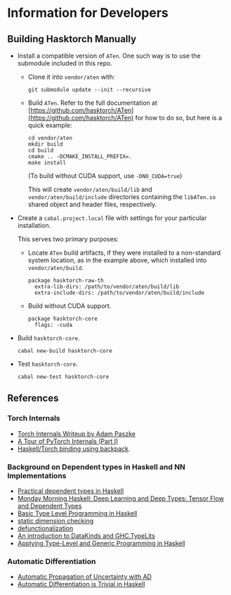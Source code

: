 # Information for Developers

## Building Hasktorch Manually

* Install a compatible version of `ATen`. One such way is to use the submodule
  included in this repo.

  * Clone it into `vendor/aten` with:

    ```
    git submodule update --init --recursive
    ```

  * Build `ATen`. Refer to the full documentation at
    [https://github.com/hasktorch/ATen](https://github.com/hasktorch/ATen) for
    how to do so, but here is a quick example:

    ```
    cd vendor/aten
    mkdir build
    cd build
    cmake .. -DCMAKE_INSTALL_PREFIX=.
    make install
    ```

    (To build without CUDA support, use `-DNO_CUDA=true`)

    This will create `vendor/aten/build/lib` and `vendor/aten/build/include`
    directories containing the `libATen.so` shared object and header files,
    respectively.

* Create a `cabal.project.local` file with settings for your particular
  installation.

  This serves two primary purposes:

  * Locate `ATen` build artifacts, if they were installed to a non-standard
    system location, as in the example above, which installed into
    `vendor/aten/build`.

    ```
    package hasktorch-raw-th
      extra-lib-dirs: /path/to/vendor/aten/build/lib
      extra-include-dirs: /path/to/vendor/aten/build/include
    ```

  * Build without CUDA support.

    ```
    package hasktorch-core
      flags: -cuda
    ```

* Build `hasktorch-core`.

  ```
  cabal new-build hasktorch-core
  ```

* Test `hasktorch-core`.

  ```
  cabal new-test hasktorch-core
  ```

## References

### Torch Internals

- [Torch Internals Writeup by Adam Paszke](https://apaszke.github.io/torch-internals.html)
- [A Tour of PyTorch Internals (Part I)](http://pytorch.org/2017/05/11/Internals.html)
- [Haskell/Torch binding using backpack](http://blog.ezyang.com/2017/08/backpack-for-deep-learning/).

###  Background on Dependent types in Haskell and NN Implementations

- [Practical dependent types in Haskell](https://blog.jle.im/entry/practical-dependent-types-in-haskell-1.html)
- [Monday Morning Haskell: Deep Learning and Deep Types: Tensor Flow and Dependent Types](https://mmhaskell.com/blog/2017/9/11/deep-learning-and-deep-types-tensor-flow-and-dependent-types)
- [Basic Type Level Programming in Haskell](http://www.parsonsmatt.org/2017/04/26/basic_type_level_programming_in_haskell.html)
- [static dimension checking](http://dis.um.es/~alberto/hmatrix/static.html)
- [defunctionalization](https://typesandkinds.wordpress.com/2013/04/01/defunctionalization-for-the-win/)
- [An introduction to DataKinds and GHC.TypeLits](http://ponies.io/posts/2014-07-30-typelits.html)
- [Applying Type-Level and Generic Programming in Haskell](https://www.cs.ox.ac.uk/projects/utgp/school/andres.pdf)

### Automatic Differentiation

- [Automatic Propagation of Uncertainty with AD](https://blog.jle.im/entry/automatic-propagation-of-uncertainty-with-ad.html)
- [Automatic Differentiation is Trivial in Haskell](http://www.danielbrice.net/blog/2015-12-01/)
